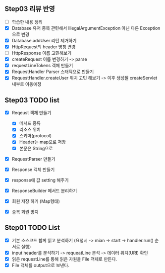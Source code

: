 ## Step03 리뷰 반영

- [ ] 학습한 내용 정리
- [x] Database 유저 중복 관련해서 IllegalArgumentException 아닌 다른 Exception으로 변경
- [x] Database.addUser 리턴 제거하기
- [x] HttpRequest의 header 명칭 변경
- [ ] HttpResponse 이름 고민해보기
- [x] createRequest 이름 변경하기 -> parse
- [x] requestLineTokens 객체 만들기
- [x] RequestHandler Parser 스태틱으로 만들기
- [x] RequestHandler.createUser 위치 고민 해보기 -> 이후 생성될 createServlet 내부로 이동예정

## Step03 TODO list

- [x] Reqeust 객체 만들기
  - [x] 메서드 종류
  - [x] 리소스 위치
  - [x] 스키마(protocol)
  - [x] Header는 map으로 저장
  - [x] 본문은 String으로

- [x] RequestParser 만들기

- [x] Response 객체 만들기
- [x] response에 값 setting 해주기
- [x] ResponseBuilder 메서드 분리하기
- [x] 회원 저장 하기 (Map형태)
- [x] 중복 회원 방지

## Step01 TODO List

- [x] 기본 소스코드 함께 읽고 분석하기 (요청시 -> mian -> start -> handler.run() 순서로 실행)
- [x] input header를 분석하기 -> requeatLine 분석 -> 데이터 위치(URI) 확인
- [x] 읽은 requestLine를 통해 읽은 자원을 File 객체로 만든다.
- [x] File 객체를 output으로 보낸다.
